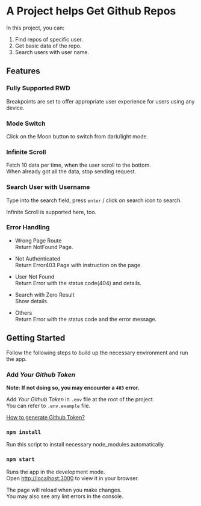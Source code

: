 # A Project helps Get Github Repos

In this project, you can:

1. Find repos of specific user.
1. Get basic data of the repo.
1. Search users with user name.

## Features

### Fully Supported RWD

Breakpoints are set to offer appropriate user experience for users using any device.

### Mode Switch

Click on the Moon button to switch from dark/light mode.

### Infinite Scroll

Fetch 10 data per time, when the user scroll to the bottom.\
When already got all the data, stop sending request.

### Search User with Username

Type into the search field, press `enter` / click on search icon to search.

Infinite Scroll is supported here, too.

### Error Handling

* Wrong Page Route\
Return NotFound Page.

* Not Authenticated\
Return Error403 Page with instruction on the page.

* User Not Found\
Return Error with the status code(404) and details.

* Search with Zero Result\
Show details.

* Others\
Return Error with the status code and the error message.

## Getting Started

Follow the following steps to build up the necessary environment and run the app.

### Add *Your Github Token*

**Note: If not doing so, you may encounter a `403` error.**

Add *Your Github Token* in `.env` file at the root of the project.\
You can refer to `.env.example` file.

[How to generate Github Token?](https://docs.github.com/en/authentication/keeping-your-account-and-data-secure/creating-a-personal-access-token)

### `npm install`

Run this script to install necessary node_modules automatically.

### `npm start`

Runs the app in the development mode.\
Open [http://localhost:3000](http://localhost:3000) to view it in your browser.

The page will reload when you make changes.\
You may also see any lint errors in the console.